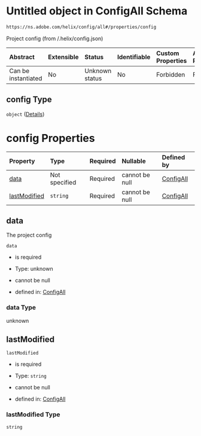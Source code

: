 # Untitled object in ConfigAll Schema

```txt
https://ns.adobe.com/helix/config/all#/properties/config
```

Project config (from /.helix/config.json)

| Abstract            | Extensible | Status         | Identifiable | Custom Properties | Additional Properties | Access Restrictions | Defined In                                                                                |
| :------------------ | :--------- | :------------- | :----------- | :---------------- | :-------------------- | :------------------ | :---------------------------------------------------------------------------------------- |
| Can be instantiated | No         | Unknown status | No           | Forbidden         | Forbidden             | none                | [project-config-all.schema.json\*](project-config-all.schema.json "open original schema") |

## config Type

`object` ([Details](project-config-all-properties-config.md))

# config Properties

| Property                      | Type          | Required | Nullable       | Defined by                                                                                                                                                      |
| :---------------------------- | :------------ | :------- | :------------- | :-------------------------------------------------------------------------------------------------------------------------------------------------------------- |
| [data](#data)                 | Not specified | Required | cannot be null | [ConfigAll](project-config-all-properties-config-properties-data.md "https://ns.adobe.com/helix/config/all#/properties/config/properties/data")                 |
| [lastModified](#lastmodified) | `string`      | Required | cannot be null | [ConfigAll](project-config-all-properties-config-properties-lastmodified.md "https://ns.adobe.com/helix/config/all#/properties/config/properties/lastModified") |

## data

The project config

`data`

*   is required

*   Type: unknown

*   cannot be null

*   defined in: [ConfigAll](project-config-all-properties-config-properties-data.md "https://ns.adobe.com/helix/config/all#/properties/config/properties/data")

### data Type

unknown

## lastModified



`lastModified`

*   is required

*   Type: `string`

*   cannot be null

*   defined in: [ConfigAll](project-config-all-properties-config-properties-lastmodified.md "https://ns.adobe.com/helix/config/all#/properties/config/properties/lastModified")

### lastModified Type

`string`
